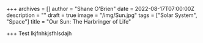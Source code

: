 +++
archives = []
author = "Shane O'Brien"
date = 2022-08-17T07:00:00Z
description = ""
draft = true
image = "/img/Sun.jpg"
tags = ["Solar System", "Space"]
title = "Our Sun: The Harbringer of Life"

+++
Test lkjfnhkjsfhlsdajh